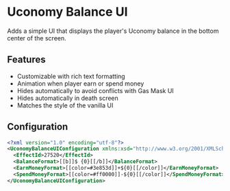# Uconomy Balance UI
Adds a simple UI that displays the player's Uconomy balance in the bottom center of the screen.

## Features
* Customizable with rich text formatting
* Animation when player earn or spend money
* Hides automatically to avoid conflicts with Gas Mask UI
* Hides automatically in death screen
* Matches the style of the vanilla UI

## Configuration
```xml
<?xml version="1.0" encoding="utf-8"?>
<UconomyBalanceUIConfiguration xmlns:xsd="http://www.w3.org/2001/XMLSchema" xmlns:xsi="http://www.w3.org/2001/XMLSchema-instance">
  <EffectId>27520</EffectId>
  <BalanceFormat>[[b]]$ {0}[[/b]]</BalanceFormat>
  <EarnMoneyFormat>[[color=#3e853d]]+${0}[[/color]]</EarnMoneyFormat>
  <SpendMoneyFormat>[[color=#ff0000]]-${0}[[/color]]</SpendMoneyFormat>
</UconomyBalanceUIConfiguration>
```